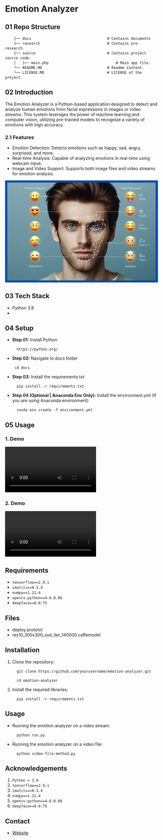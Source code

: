 # Emotion Analyzer

## 01 Repo Structure

```
    ├── docs                                   # Contains documents  
    ├── research                               # Contains pre-research. 
    ├── source                                 # Contains project source code.
    │   ├── main.php                               # Main app file.
    └── README.MD                              # Readme Content.
    └── LICENSE.MD                             # LICENSE of the project.
```


## 02 Introduction

The Emotion Analyzer is a Python-based application designed to detect and analyze human emotions from facial expressions in images or video streams. This system leverages the power of machine learning and computer vision, utilizing pre-trained models to recognize a variety of emotions with high accuracy.

### 2.1 Features

- Emotion Detection: Detects emotions such as happy, sad, angry, surprised, and more.
- Real-time Analysis: Capable of analyzing emotions in real-time using webcam input.
- Image and Video Support: Supports both image files and video streams for emotion analysis.

![Video](docs/media/images/0-banner-image.png)

## 03 Tech Stack

- Python 3.8
-  

## 04 Setup


- **Step 01:** Install Python

  ```
    https://python.org/
  ```

- **Step 02:** Navigate to docs folder


  ```
   cd docs
  ```

- **Step 03:** Install the requirements.txt

  ```
    pip install -r requirements.txt
  ```

- **Step 04 (Optional | Anaconda Env Only):** Install the environment.yml (If you are using Anaconda environment)

  ```
    conda env create -f environment.yml
  ```

## 05 Usage

### 1. Demo

![Video](docs/media/videos/smile.mp4)

### 2. Demo

![Video](docs/media/videos/surprise.webm)

## Requirements

- ```tensorflow==2.9.1```
- ```imutils==0.5.4```
- ```numpy==1.22.4```
- ```opencv-python==4.6.0.66```
- ```deepface==0.0.75```


## Files

- deploy.prototxt
- res10_300x300_ssd_iter_140000.caffemodel

## Installation

1. Clone the repository:

      ```
        git clone https://github.com/yourusername/emotion-analyzer.git
      ```
      ```
        cd emotion-analyzer
      ```
2. Install the required libraries:

      ```
        pip install -r requirements.txt
      ```

## Usage

- Running the emotion analyzer on a video stream:

    ```
      python run.py
    ```

- Running the emotion analyzer on a video file:

    ```
      python video-file-method.py
    ```

## Acknowledgements

1. ```Python = 3.8```
2. ```tensorflow==2.9.1```
3. ```imutils==0.5.4```
4. ```numpy==1.22.4```
5. ```opencv-python==4.6.0.66```
6. ```deepface==0.0.75```


## Contact

- [Website](https://www.gunarakulan.info/)